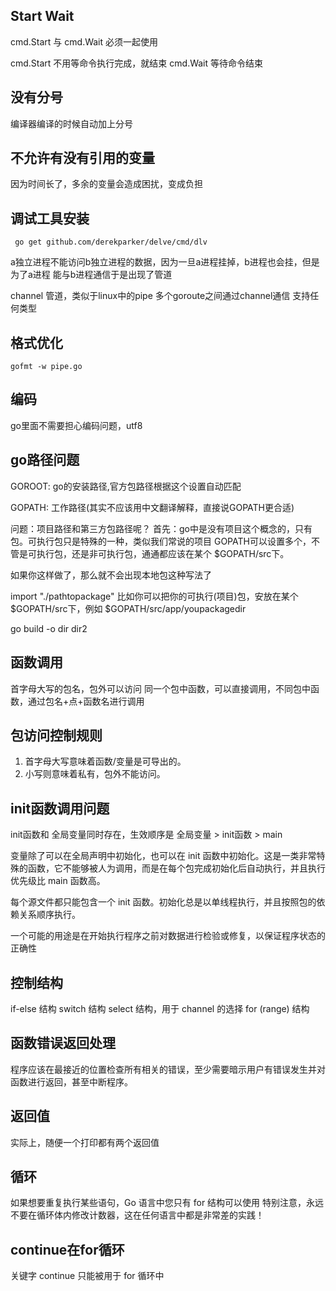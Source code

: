 

## Start Wait
cmd.Start 与 cmd.Wait 必须一起使用

cmd.Start 不用等命令执行完成，就结束
cmd.Wait 等待命令结束

## 没有分号

编译器编译的时候自动加上分号

## 不允许有没有引用的变量
因为时间长了，多余的变量会造成困扰，变成负担

## 调试工具安装
```
 go get github.com/derekparker/delve/cmd/dlv
```

 a独立进程不能访问b独立进程的数据，因为一旦a进程挂掉，b进程也会挂，但是为了a进程
 能与b进程通信于是出现了管道
 
 channel 
 管道，类似于linux中的pipe
 多个goroute之间通过channel通信
 支持任何类型
 
## 格式优化
```
gofmt -w pipe.go
```
## 编码
go里面不需要担心编码问题，utf8

## go路径问题
GOROOT: go的安装路径,官方包路径根据这个设置自动匹配

GOPATH: 工作路径(其实不应该用中文翻译解释，直接说GOPATH更合适)

问题：项目路径和第三方包路径呢？ 首先：go中是没有项目这个概念的，只有包。可执行包只是特殊的一种，类似我们常说的项目 GOPATH可以设置多个，不管是可执行包，还是非可执行包，通通都应该在某个 $GOPATH/src下。

如果你这样做了，那么就不会出现本地包这种写法了

<!-- lang: cpp -->
import "./pathtopackage"
比如你可以把你的可执行(项目)包，安放在某个 $GOPATH/src下，例如 $GOPATH/src/app/youpackagedir

go build -o dir dir2

## 函数调用
首字母大写的包名，包外可以访问
同一个包中函数，可以直接调用，不同包中函数，通过包名+点+函数名进行调用

## 包访问控制规则
1. 首字母大写意味着函数/变量是可导出的。
2. 小写则意味着私有，包外不能访问。

## init函数调用问题

init函数和 全局变量同时存在，生效顺序是 
全局变量 > init函数 > main

变量除了可以在全局声明中初始化，也可以在 init 函数中初始化。这是一类非常特殊的函数，它不能够被人为调用，而是在每个包完成初始化后自动执行，并且执行优先级比 main 函数高。

每个源文件都只能包含一个 init 函数。初始化总是以单线程执行，并且按照包的依赖关系顺序执行。

一个可能的用途是在开始执行程序之前对数据进行检验或修复，以保证程序状态的正确性

## 控制结构

if-else 结构
switch 结构
select 结构，用于 channel 的选择
for (range) 结构

## 函数错误返回处理
程序应该在最接近的位置检查所有相关的错误，至少需要暗示用户有错误发生并对函数进行返回，甚至中断程序。

## 返回值
实际上，随便一个打印都有两个返回值

## 循环
如果想要重复执行某些语句，Go 语言中您只有 for 结构可以使用
特别注意，永远不要在循环体内修改计数器，这在任何语言中都是非常差的实践！

## continue在for循环

关键字 continue 只能被用于 for 循环中